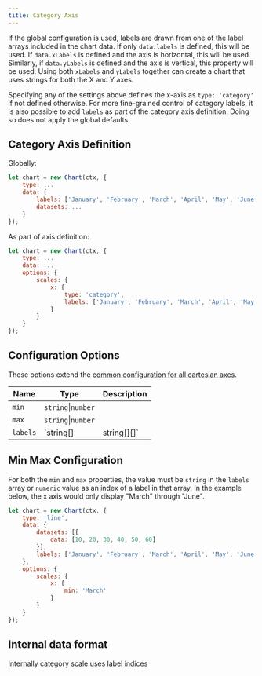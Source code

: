 ```yaml
---
title: Category Axis
---
```


If the global configuration is used, labels are drawn from one of the label arrays included in the chart data. If only `data.labels` is defined, this will be used. If `data.xLabels` is defined and the axis is horizontal, this will be used. Similarly, if `data.yLabels` is defined and the axis is vertical, this property will be used. Using both `xLabels` and `yLabels` together can create a chart that uses strings for both the X and Y axes.

Specifying any of the settings above defines the x-axis as `type: 'category'` if not defined otherwise. For more fine-grained control of category labels, it is also possible to add `labels` as part of the category axis definition. Doing so does not apply the global defaults.

## Category Axis Definition

Globally:

```javascript
let chart = new Chart(ctx, {
    type: ...
    data: {
        labels: ['January', 'February', 'March', 'April', 'May', 'June'],
        datasets: ...
    }
});
```

As part of axis definition:

```javascript
let chart = new Chart(ctx, {
    type: ...
    data: ...
    options: {
        scales: {
            x: {
                type: 'category',
                labels: ['January', 'February', 'March', 'April', 'May', 'June']
            }
        }
    }
});
```

## Configuration Options

These options extend the [common configuration for all cartesian axes](index.md#configuration-options).

| Name | Type | Description
| ---- | ---- | -----------
| `min` | `string`\|`number` | | The minimum item to display. [more...](#min-max-configuration)
| `max` | `string`\|`number` | | The maximum item to display. [more...](#min-max-configuration)
| `labels` | `string[]|string[][]` | - | An array of labels to display. When an individual label is an array of strings, each item is rendered on a new line.

## Min Max Configuration

For both the `min` and `max` properties, the value must be `string` in the `labels` array or `numeric` value as an index of a label in that array. In the example below, the x axis would only display "March" through "June".

```javascript
let chart = new Chart(ctx, {
    type: 'line',
    data: {
        datasets: [{
            data: [10, 20, 30, 40, 50, 60]
        }],
        labels: ['January', 'February', 'March', 'April', 'May', 'June']
    },
    options: {
        scales: {
            x: {
                min: 'March'
            }
        }
    }
});
```

## Internal data format

Internally category scale uses label indices
